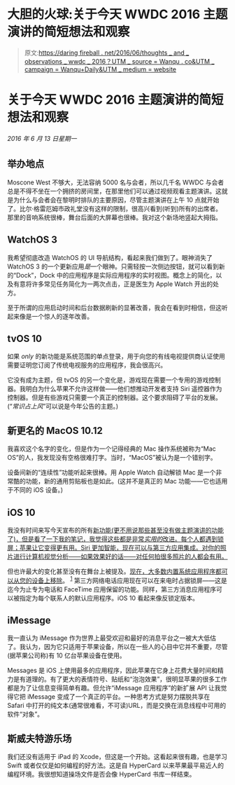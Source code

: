 # 大胆的火球:关于今天 WWDC 2016 主题演讲的简短想法和观察

> 原文:[https://daring fireball . net/2016/06/thoughts _ and _ observations _ wwdc _ 2016？UTM _ source = Wanqu . co&UTM _ campaign = Wanqu+Daily&UTM _ medium = website](https://daringfireball.net/2016/06/thoughts_and_observations_wwdc_2016?utm_source=wanqu.co&utm_campaign=Wanqu+Daily&utm_medium=website)

# 关于今天 WWDC 2016 主题演讲的简短想法和观察

###### 2016 年 6 月 13 日星期一

## 举办地点

Moscone West 不够大，无法容纳 5000 名与会者，所以几千名 WWDC 与会者总是不得不坐在一个拥挤的房间里，在那里他们可以通过视频观看主题演讲。这就是为什么与会者会在黎明时排队的主要原因，尽管主题演讲在上午 10 点就开始了。比尔·格雷厄姆市政礼堂没有这样的限制，很高兴看到(听到)所有的出席者。那里的音响系统很棒，舞台后面的大屏幕也很棒。我对这个新场地竖起大拇指。

## WatchOS 3

我希望彻底改造 WatchOS 的 UI 导航结构，看起来我们做到了。眼神消失了 WatchOS 3 的一个更新应用*是*一个眼神。只需轻按一次侧边按钮，就可以看到新的“Dock”，Dock 中的应用程序是实际应用程序的实时视图。概念上的简化，以及有意将许多常见任务简化为一两次点击，正是医生为 Apple Watch 开出的处方。

至于所谓的应用启动时间和后台数据刷新的显著改善，我会在看到时相信，但这听起来像是一个惊人的逐年改善。

## tvOS 10

如果 *only* 的新功能是系统范围的单点登录，用于向您的有线电视提供商认证使用需要证明您订阅了传统电视服务的应用程序，我会很高兴。

它没有成为主题，但 tvOS 的另一个变化是，游戏现在需要一个专用的游戏控制器。我明白为什么苹果不允许这样做——他们想推动开发者支持 Siri 遥控器作为控制器。但是有些游戏只需要一个真正的控制器。这个要求阻碍了平台的发展。(“*常识占上风*”可以说是今年公告的主题。)

## 新更名的 MacOS 10.12

我喜欢这个名字的变化，但是作为一个记得经典的 Mac 操作系统被称为“Mac OS”的人，我发现没有空格很难打字。当时，“MacOS”被认为是一个错别字。

设备间新的“连续性”功能听起来很棒。用 Apple Watch 自动解锁 Mac 是一个非常酷的功能，新的通用剪贴板也是如此。(这并不是真正的 Mac 功能——它也适用于不同的 iOS 设备。)

## iOS 10

我没有时间来写今天宣布的所有[新功能(更不用说那些甚至没有做主题演讲的功能了)，但是看了一下我的笔记，我觉得这些都是非常*实用的*改进。每个人都遇到锁屏；苹果让它变得更有用。Siri 更加智能，现在可以与第三方应用集成。对你的照片进行计算机视觉分析——如果效果好的话——对任何拍很多照片的人都会有用。](https://www.apple.com/ios/ios10-preview/)

但也许最大的变化甚至没有在舞台上被提及。[现在，大多数内置系统应用程序都可以从您的设备上移除](https://support.apple.com/en-gb/HT204221)。 <sup id="fnr1-2016-06-13">[1](#fn1-2016-06-13)</sup> 第三方网络电话应用现在可以在来电时占据锁屏——这是迄今为止专为电话和 FaceTime 应用保留的功能。同样，第三方消息应用程序可以被指定为每个联系人的默认应用程序。iOS 10 看起来像反锁定版本。

## iMessage

我一直认为 iMessage 作为世界上最受欢迎和最好的消息平台之一被大大低估了。我认为，因为它只适用于苹果设备，所以在一些人的心目中它并不重要，尽管(据苹果公司称)有 10 亿台苹果设备在使用。

Messages 是 iOS 上使用最多的应用程序，因此苹果在它身上花费大量时间和精力是有道理的。有了更大的表情符号、贴纸和“泡泡效果”，很明显苹果的很多工作都是为了让信息变得简单有趣。但允许“iMessage 应用程序”的新扩展 API 让我觉得它把 iMessage 变成了一个真正的平台。一种思考方式是努力摆脱共享在 Safari 中打开的纯文本(通常很难看，不可读)URL，而是交换在消息线程中可用的软件“对象”。

## 斯威夫特游乐场

我们还没有适用于 iPad 的 Xcode，但这是一个开始。这看起来很有趣，也是学习 Swift 或者仅仅是如何编程的好方法。这是自 HyperCard 以来苹果最平易近人的编程环境。我很想知道操场文件是否会像 HyperCard 书库一样结束。